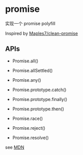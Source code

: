 # promise

实现一个 promise polyfill

Inspired by [Maples7/clean-promise](https://github.com/Maples7/clean-promise)

## APIs

- Promise.all()

- Promise.allSettled()

- Promise.any()

- Promise.prototype.catch()

- Promise.prototype.finally()

- Promise.prototype.then()

- Promise.race()

- Promise.reject()

- Promise.resolve()

see [MDN](https://developer.mozilla.org/zh-CN/docs/Web/JavaScript/Reference/Global_Objects/Promise)

